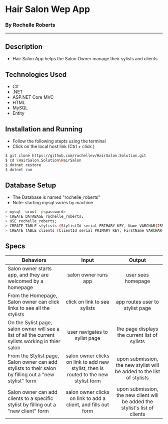 # Hair Salon Wep App
### By Rochelle Roberts
-----

## Description
* Hair Salon App helps the Salon Owner manage their sylists and clients.

## Technologies Used
* C#
* .NET
* ASP.NET Core MVC
* HTML
* MySQL
* Entity

## Installation and Running
* Follow the following stepts using the terminal
* Click on the local host link (Ctrl + click )

```sh
$ git clone https://github.com/rochellev/HairSalon.Solution.git
$ cd \HairSalon.Solution\HairSalon
$ dotnet restore
$ dotnet run
```

## Database Setup
* The Database is named "rochelle_roberts"
* Note: starting mysql varies by machine

```sh
> mysql -uroot -p<password>
> CREATE DATABASE rochelle_roberts;
> USE rochelle_roberts;
> CREATE TABLE stylists (StylistId serial PRIMARY KEY, Name VARCHAR(255), Specialty VARCHAR(255));
> CREATE TABLE clients (ClientId serial PRIMARY KEY, FirstName VARCHAR(255), LastName VARCHAR(255), StylistId INT(11));
```

## Specs

| Behaviors       | Input          | Output      |
| ---------------- |:------------:| :--------------:|
| Salon owner starts app, and they are welcomed by a homepage | salon owner runs app | user sees homepage |
| From the Homepage, Salon owner can click links to see all the stylists | click on link to see sylists | app routes user to stylist page |
| On the Sylist page, salon owner will see a list of all the current sylists working in thier salon | user navigates to sylist page | the page displays the current list of sylists |
| From the Stylist page, Salon owner can add stylists to their salon by filling out a "new stylist" form | salon owner clicks on link to add new stylist, then is routed to the new stylist form | upon submission, the new stylist will be added to the list of stylists |
| Salon owner can add clients to a specific stylist by filling out a "new client" form | salon owner clicks on link to add a client, and fills out form | upon submission, the new client will be added the stylist's list of clients |
